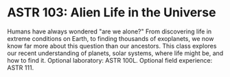 # ASTR 103: Alien Life in the Universe

Humans have always wondered "are we alone?" From discovering life in extreme conditions on Earth, to finding thousands of exoplanets, we now know far more about this question than our ancestors. This class explores our recent understanding of planets, solar systems, where life might be, and how to find it. Optional laboratory: ASTR 100L. Optional field experience: ASTR 111.